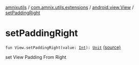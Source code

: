 [amnixutils](../../index.md) / [com.amnix.utils.extensions](../index.md) / [android.view.View](index.md) / [setPaddingRight](./set-padding-right.md)

# setPaddingRight

`fun View.setPaddingRight(value: `[`Int`](https://kotlinlang.org/api/latest/jvm/stdlib/kotlin/-int/index.html)`): `[`Unit`](https://kotlinlang.org/api/latest/jvm/stdlib/kotlin/-unit/index.html) [(source)](https://github.com/AmniX/amnixUtils/tree/master/amnixutils/src/main/java/com/amnix/utils/extensions/ViewExtensions.kt#L70)

set View Padding From Right

